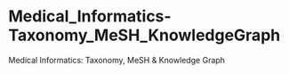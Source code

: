 # Medical_Informatics-Taxonomy_MeSH_KnowledgeGraph
Medical Informatics: Taxonomy, MeSH &amp; Knowledge Graph
